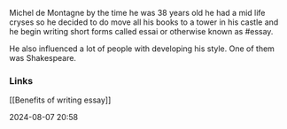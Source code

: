Michel de Montagne by the time he was 38 years old he had a mid life cryses so he decided to do move all his books to a tower in his castle and he begin writing short forms called essai or otherwise known as #essay.

He also influenced a lot of people with developing his style. One of them was Shakespeare. 
### Links
[[Benefits of writing essay]]

2024-08-07 20:58